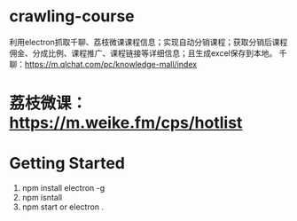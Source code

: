 #  crawling-course
利用electron抓取千聊、荔枝微课课程信息；实现自动分销课程；获取分销后课程佣金、分成比例、课程推广、课程链接等详细信息；且生成excel保存到本地。
千聊：https://m.qlchat.com/pc/knowledge-mall/index
# 荔枝微课：https://m.weike.fm/cps/hotlist

# Getting Started

1.  npm install electron -g
2.	npm isntall 
3.	npm start or electron .
